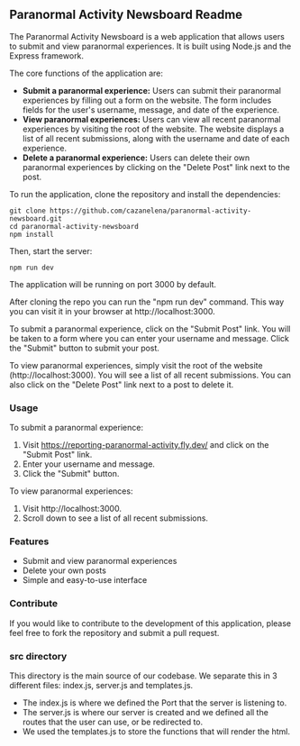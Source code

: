 ## Paranormal Activity Newsboard Readme

The Paranormal Activity Newsboard is a web application that allows users to submit and view paranormal experiences. It is built using Node.js and the Express framework.

The core functions of the application are:

-   **Submit a paranormal experience:** Users can submit their paranormal experiences by filling out a form on the website. The form includes fields for the user's username, message, and date of the experience.
-   **View paranormal experiences:** Users can view all recent paranormal experiences by visiting the root of the website. The website displays a list of all recent submissions, along with the username and date of each experience.
-   **Delete a paranormal experience:** Users can delete their own paranormal experiences by clicking on the "Delete Post" link next to the post.

To run the application, clone the repository and install the dependencies:

```
git clone https://github.com/cazanelena/paranormal-activity-newsboard.git
cd paranormal-activity-newsboard
npm install
```

Then, start the server:

```
npm run dev
```

The application will be running on port 3000 by default. 

After cloning the repo you can run the "npm run dev" command. This way you can visit it in your browser at http://localhost:3000.

To submit a paranormal experience, click on the "Submit Post" link. You will be taken to a form where you can enter your username and message. Click the "Submit" button to submit your post.

To view paranormal experiences, simply visit the root of the website (http://localhost:3000). You will see a list of all recent submissions. You can also click on the "Delete Post" link next to a post to delete it.

### Usage

To submit a paranormal experience:

1. Visit https://reporting-paranormal-activity.fly.dev/ and click on the "Submit Post" link.
1. Enter your username and message.
1. Click the "Submit" button.

To view paranormal experiences:

1. Visit http://localhost:3000.
1. Scroll down to see a list of all recent submissions.

### Features

-   Submit and view paranormal experiences
-   Delete your own posts
-   Simple and easy-to-use interface

### Contribute

If you would like to contribute to the development of this application, please feel free to fork the repository and submit a pull request.

### src directory 

This directory is the main source of our codebase. We separate this in 3 different files: index.js, server.js and templates.js. 
- The index.js is where we defined the Port that the server is listening to.   
- The server.js is where our server is created and we defined all the routes that the user can use, or be redirected to. 
- We used the templates.js to store the functions that will render the html.

